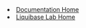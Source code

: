 <li><a href="/documentation/index.html"><span>Documentation Home</span></a></li>
<li><a href="/documentation/liquibase-lab/index.html"><span>Liquibase Lab Home</span></a></li>

